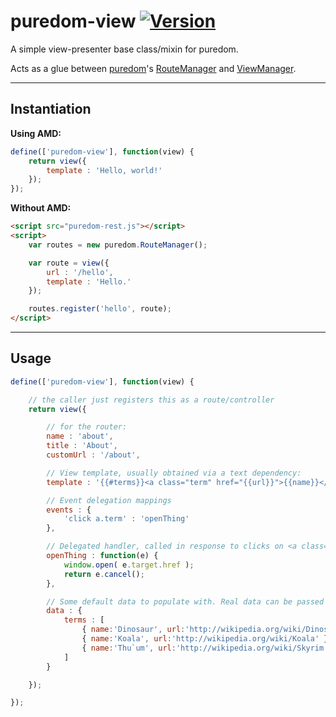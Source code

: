 puredom-view [![Version](https://img.shields.io/npm/v/puredom-view.svg?style=flat)](https://www.npmjs.org/package/puredom-view)
============

A simple view-presenter base class/mixin for puredom.

Acts as a glue between [puredom](http://puredom.org)'s [RouteManager](http://puredom.org/docs/symbols/puredom.RouteManager.html) and [ViewManager](http://puredom.org/docs/symbols/puredom.RouteManager.html).


---


Instantiation
-------------

**Using AMD:**  

```JavaScript
define(['puredom-view'], function(view) {
	return view({
		template : 'Hello, world!'
	});
});
```

**Without AMD:**  

```HTML
<script src="puredom-rest.js"></script>
<script>
	var routes = new puredom.RouteManager();

	var route = view({
		url : '/hello',
		template : 'Hello.'
	});

	routes.register('hello', route);
</script>
```


---


Usage
-----


```JavaScript
define(['puredom-view'], function(view) {

	// the caller just registers this as a route/controller
	return view({

		// for the router:
		name : 'about',
		title : 'About',
		customUrl : '/about',

		// View template, usually obtained via a text dependency:
		template : '{{#terms}}<a class="term" href="{{url}}">{{name}}</a>{{/terms}}',

		// Event delegation mappings
		events : {
			'click a.term' : 'openThing'
		},

		// Delegated handler, called in response to clicks on <a class="term">
		openThing : function(e) {
			window.open( e.target.href );
			return e.cancel();
		},

		// Some default data to populate with. Real data can be passed to .populate()
		data : {
			terms : [
				{ name:'Dinosaur', url:'http://wikipedia.org/wiki/Dinosaur' },
				{ name:'Koala', url:'http://wikipedia.org/wiki/Koala' },
				{ name:'Thu`um', url:'http://wikipedia.org/wiki/Skyrim' }
			]
		}

	});

});
```
